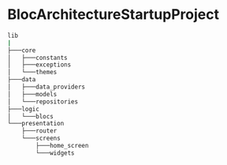 # BlocArchitectureStartupProject


``` bash
lib
|
├───core
│   ├───constants
│   ├───exceptions
│   └───themes
├───data
│   ├───data_providers
│   ├───models
│   └───repositories
├───logic
│   └───blocs
└───presentation
    ├───router
    └───screens
        ├───home_screen
        └───widgets
```
